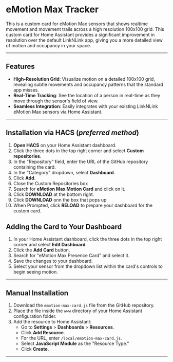 # eMotion Max Tracker

This is a custom card for eMotion Max sensors that shows realtime movement and movement trails across a high resolution 100x100 grid. This custom card for Home Assistant provides a significant improvement in resolution over the default LinkNLink app, giving you a more detailed view of motion and occupancy in your space.

---

## Features

- **High-Resolution Grid**: Visualize motion on a detailed 100x100 grid, revealing subtle movements and occupancy patterns that the standard app misses.
- **Real-Time Tracking**: See the location of a person in real-time as they move through the sensor's field of view.
- **Seamless Integration**: Easily integrates with your existing LinkNLink eMotion Max sensors via Home Assistant.

---

## Installation via HACS (*preferred method*)

1.  **Open HACS** on your Home Assistant dashboard.
2.  Click the three dots in the top right corner and select **Custom repositories**.
3.  In the "Repository" field, enter the URL of the GitHub repository containing the card.
4.  In the "Category" dropdown, select **Dashboard**.
5.  Click **Add**.
6.  Close the Custom Repositories box
7.  Search for **eMotion Max Motion Card** and click on it.
8.  Click **DOWNLOAD** at the bottom right.
9.  Click **DOWNLOAD** onn the box that pops up
10.  When Prompted, click **RELOAD** to prepare your dashboard for the custom card.

## Adding the Card to Your Dashboard

1.  In your Home Assistant dashboard, click the three dots in the top right corner and select **Edit Dashboard**.
2.  Click the **Add Card** button.
3.  Search for "eMotion Max Presence Card" and select it.
4.  Save the changes to your dashboard.
5.  Select your sensor from the dropdown list within the card's controls to begin seeing motion.

---

## Manual Installation

1.  Download the `emotion-max-card.js` file from the GitHub repository.
2.  Place the file inside the `www` directory of your Home Assistant configuration folder.
3.  Add the resource to Home Assistant:
    * Go to **Settings** > **Dashboards** > **Resources**.
    * Click **Add Resource**.
    * For the URL, enter `/local/emotion-max-card.js`.
    * Select **JavaScript Module** as the "Resource Type."
    * Click **Create**.

---
